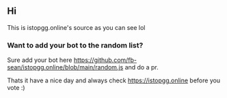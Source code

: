 ## Hi
This is istopgg.online's source as you can see lol

### Want to add your bot to the random list?
Sure add your bot here https://github.com/fb-sean/istopgg.online/blob/main/random.js and do a pr.

Thats it have a nice day and always check https://istopgg.online before you vote :)
